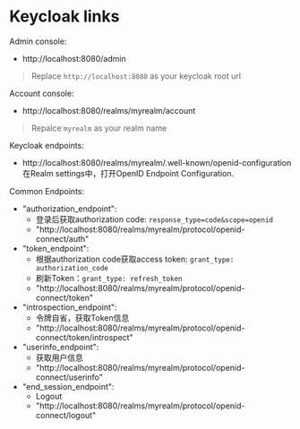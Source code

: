 # Keycloak links

Admin console:
- http://localhost:8080/admin

> Replace `http://localhost:8080` as your keycloak root url

Account console:
- http://localhost:8080/realms/myrealm/account

> Repalce `myrealm` as your realm name


Keycloak endpoints:
- http://localhost:8080/realms/myrealm/.well-known/openid-configuration
在Realm settings中，打开OpenID Endpoint Configuration.

Common Endpoints:
- "authorization_endpoint": 
    - 登录后获取authorization code: `response_type=code&scope=openid`
    - "http://localhost:8080/realms/myrealm/protocol/openid-connect/auth"
- "token_endpoint":
    - 根据authorization code获取access token: `grant_type: authorization_code`
    - 刷新Token：`grant_type: refresh_token`
    - "http://localhost:8080/realms/myrealm/protocol/openid-connect/token"
- "introspection_endpoint":
    - 令牌自省，获取Token信息
    - "http://localhost:8080/realms/myrealm/protocol/openid-connect/token/introspect"
- "userinfo_endpoint": 
    - 获取用户信息
    - "http://localhost:8080/realms/myrealm/protocol/openid-connect/userinfo"
- "end_session_endpoint": 
    - Logout
    - "http://localhost:8080/realms/myrealm/protocol/openid-connect/logout"